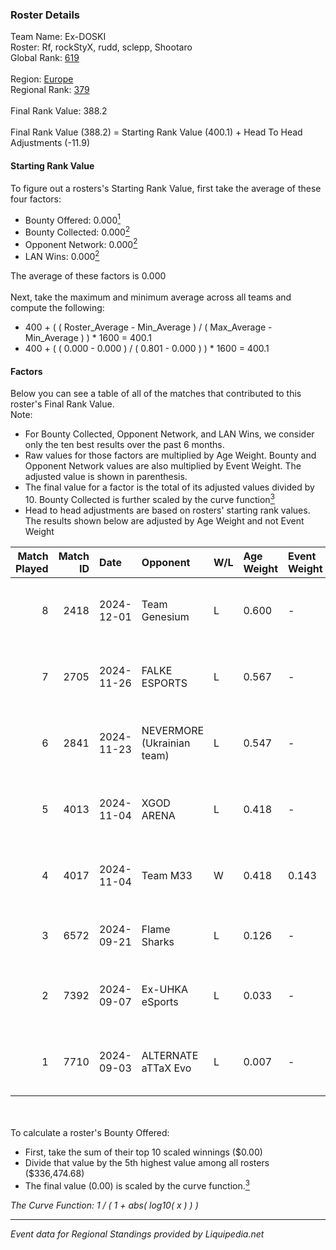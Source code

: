 ### Roster Details<br />
Team Name: Ex-DOSKI<br />
Roster: Rf, rockStyX, rudd, sclepp, Shootaro<br />
Global Rank: [619](../standings_global.md)<br />
<br />
Region: [Europe]( ../standings_europe.md)<br />
Regional Rank: [379]( ../standings_europe.md)<br />
<br />
Final Rank Value:  388.2<br />
<br />
Final Rank Value (388.2) = Starting Rank Value (400.1) + Head To Head Adjustments (-11.9)<br />

#### Starting Rank Value<br />
To figure out a rosters's Starting Rank Value, first take the average of these four factors:<br />
- Bounty Offered: 0.000[<sup>1</sup>](#table2)
- Bounty Collected: 0.000[<sup>2</sup>](#table1)
- Opponent Network: 0.000[<sup>2</sup>](#table1)
- LAN Wins: 0.000[<sup>2</sup>](#table1)

The average of these factors is 0.000<br />
<br />
Next, take the maximum and minimum average across all teams and compute the following:<br />
- 400 + ( ( Roster_Average - Min_Average ) / ( Max_Average - Min_Average ) ) * 1600 = 400.1
- 400 + ( ( 0.000 - 0.000 ) / ( 0.801 - 0.000 ) ) * 1600 = 400.1


#### Factors<br />
Below you can see a table of all of the matches that contributed to this roster's Final Rank Value.<br />
Note:<br />

- For Bounty Collected, Opponent Network, and LAN Wins, we consider only the ten best results over the past 6 months.
- Raw values for those factors are multiplied by Age Weight. Bounty and Opponent Network values are also multiplied by Event Weight. The adjusted value is shown in parenthesis.
- The final value for a factor is the total of its adjusted values divided by 10. Bounty Collected is further scaled by the curve function[<sup>3</sup>](#curveFunction)
- Head to head adjustments are based on rosters' starting rank values. The results shown below are adjusted by Age Weight and not Event Weight
<span id="table1"></span><br />


| Match Played | Match ID | Date       | Opponent                   | W/L | Age Weight | Event Weight | Bounty Collected | Opponent Network | LAN Wins  | H2H Adj. | Roster                                 |
| -: | -: | :- | :- | :- | :- | :- | :- | :- | :- | -: | :- |
|            8 |     2418 | 2024-12-01 | Team Genesium              | L   | 0.600      | -            | -                | -                | -         |    -3.12 | Rf, rockStyX, rudd, sclepp, Shootaro   |
|            7 |     2705 | 2024-11-26 | FALKE ESPORTS              | L   | 0.567      | -            | -                | -                | -         |    -8.70 | Rf, rockStyX, rudd, sclepp, Shootaro   |
|            6 |     2841 | 2024-11-23 | NEVERMORE (Ukrainian team) | L   | 0.547      | -            | -                | -                | -         |    -2.04 | Rf, rockStyX, rudd, sclepp, Shootaro   |
|            5 |     4013 | 2024-11-04 | XGOD ARENA                 | L   | 0.418      | -            | -                | -                | -         |    -3.35 | Rf, rockStyX, rudd, sclepp, Shootaro   |
|            4 |     4017 | 2024-11-04 | Team M33                   | W   | 0.418      | 0.143        | 0.000 (0.000)    | 0.028 (0.002)    | 0 (0.000) |     6.56 | Rf, rockStyX, rudd, sclepp, Shootaro   |
|            3 |     6572 | 2024-09-21 | Flame Sharks               | L   | 0.126      | -            | -                | -                | -         |    -0.79 | denji, Rf, rockStyX, rudd, sclepp      |
|            2 |     7392 | 2024-09-07 | Ex-UHKA eSports            | L   | 0.033      | -            | -                | -                | -         |    -0.37 | denji, rockStyX, rudd, s1nside, sclepp |
|            1 |     7710 | 2024-09-03 | ALTERNATE aTTaX Evo        | L   | 0.007      | -            | -                | -                | -         |    -0.05 | denji, rockStyX, rudd, s1nside, sclepp |

<br />
<span id="table2"></span><br />
To calculate a roster's Bounty Offered:<br />

- First, take the sum of their top 10 scaled winnings ($0.00)
- Divide that value by the 5th highest value among all rosters ($336,474.68)
- The final value (0.00) is scaled by the curve function.[<sup>3</sup>](#curveFunction)

<span id="curveFunction"></span>_The Curve Function: 1 / ( 1 + abs( log10( x ) ) )_<br />

---
_Event data for Regional Standings provided by Liquipedia.net_<br />
